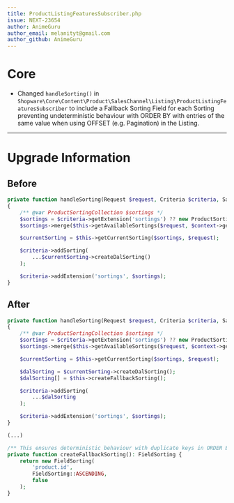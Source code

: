 ```yaml
---
title: ProductListingFeaturesSubscriber.php
issue: NEXT-23654
author: AnimeGuru
author_email: melanityt@gmail.com
author_github: AnimeGuru
---
```

# Core
* Changed `handleSorting()` in `Shopware\Core\Content\Product\SalesChannel\Listing\ProductListingFeaturesSubscriber` to include a Fallback Sorting Field for each Sorting preventing undeterministic behaviour with ORDER BY with entries of the same value when using OFFSET (e.g. Pagination) in the Listing.
___
# Upgrade Information
## Before
```php
private function handleSorting(Request $request, Criteria $criteria, SalesChannelContext $context): void
{
    /** @var ProductSortingCollection $sortings */
    $sortings = $criteria->getExtension('sortings') ?? new ProductSortingCollection();
    $sortings->merge($this->getAvailableSortings($request, $context->getContext()));

    $currentSorting = $this->getCurrentSorting($sortings, $request);

    $criteria->addSorting(
        ...$currentSorting->createDalSorting()
    );

    $criteria->addExtension('sortings', $sortings);
}
```
## After
```php
private function handleSorting(Request $request, Criteria $criteria, SalesChannelContext $context): void
{
    /** @var ProductSortingCollection $sortings */
    $sortings = $criteria->getExtension('sortings') ?? new ProductSortingCollection();
    $sortings->merge($this->getAvailableSortings($request, $context->getContext()));

    $currentSorting = $this->getCurrentSorting($sortings, $request);

    $dalSorting = $currentSorting->createDalSorting();
    $dalSorting[] = $this->createFallbackSorting();

    $criteria->addSorting(
        ...$dalSorting
    );

    $criteria->addExtension('sortings', $sortings);
}

(...)

/** This ensures deterministic behaviour with duplicate keys in ORDER BY and OFFSET between queries */
private function createFallbackSorting(): FieldSorting {
    return new FieldSorting(
        'product.id',
        FieldSorting::ASCENDING,
        false
    );
}
```

